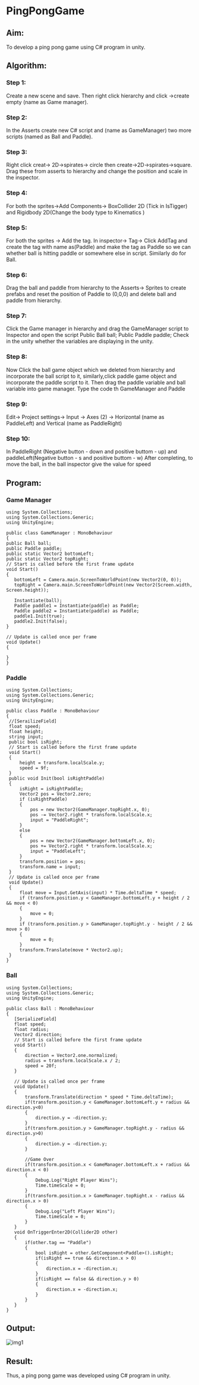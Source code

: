 # PingPongGame

## Aim:

To develop a ping pong game using C# program in unity.

## Algorithm:
### Step 1:
Create a new scene and save. Then right click hierarchy and click ->create empty (name as Game manager).
### Step 2:
In the Asserts create new C# script and (name as GameManager) two more scripts (named as Ball and Paddle).
### Step 3:
Right click creat-> 2D->spirates-> circle then create->2D->spirates->square. Drag these from asserts to hierarchy and change the position and scale in the inspector.
### Step 4:
For both the sprites->Add Components-> BoxCollider 2D (Tick in IsTigger) and Rigidbody 2D(Change the body type to Kinematics )
### Step 5:
For both the sprites -> Add the tag. In inspector-> Tag-> Click AddTag and create the tag with name as(Paddle) and make the tag as Paddle so we can whether ball is hitting paddle or somewhere else in script. Similarly do for Ball.
### Step 6:
Drag the ball and paddle from hierarchy to the Asserts-> Sprites to create prefabs and reset the position of Paddle to (0,0,0) and delete ball and paddle from hierarchy.
### Step 7:
Click the Game manager in hierarchy and drag the GameManager script to Inspector and open the script
Public Ball ball;
Public Paddle paddle;
Check in the unity whether the variables are displaying in the unity.
### Step 8:
Now Click the ball game object which we deleted from hierarchy and incorporate the ball script to it, similarly,click paddle game object and incorporate the paddle script to it. Then drag the paddle variable and ball variable into game manager.
Type the code th GameManager and Paddle
### Step 9:
Edit-> Project settings-> Input -> Axes (2) -> Horizontal (name as PaddleLeft) and Vertical (name as PaddleRight)
### Step 10:
In PaddleRight (Negative button - down and positive buttom - up) and paddleLeft(Negative button - s and positive buttom - w)
 After completing, to move the ball, in the ball inspector give the value for speed
 
 ## Program:
 ### Game Manager
 ~~~
 using System.Collections;
using System.Collections.Generic;
using UnityEngine;

public class GameManager : MonoBehaviour
{
public Ball ball;
public Paddle paddle;
public static Vector2 bottomLeft;
public static Vector2 topRight;
// Start is called before the first frame update
void Start()
{
    bottomLeft = Camera.main.ScreenToWorldPoint(new Vector2(0, 0));
    topRight = Camera.main.ScreenToWorldPoint(new Vector2(Screen.width, Screen.height));

    Instantiate(ball);
    Paddle paddle1 = Instantiate(paddle) as Paddle;
    Paddle paddle2 = Instantiate(paddle) as Paddle;
    paddle1.Init(true);
    paddle2.Init(false);
}

// Update is called once per frame
void Update()
{
    
}
}
 ~~~
 ### Paddle
 ~~~
 using System.Collections;
using System.Collections.Generic;
using UnityEngine;

public class Paddle : MonoBehaviour
{
  //[SerailizeField]
  float speed;
  float height;
  string input;
  public bool isRight;
  // Start is called before the first frame update
  void Start()
  {
      height = transform.localScale.y;
      speed = 9f;
  }
  public void Init(bool isRightPaddle)
  {
      isRight = isRightPaddle;
      Vector2 pos = Vector2.zero;
      if (isRightPaddle)
      {
          pos = new Vector2(GameManager.topRight.x, 0);
          pos -= Vector2.right * transform.localScale.x;
          input = "PaddleRight";
      }
      else
      {
          pos = new Vector2(GameManager.bottomLeft.x, 0);
          pos += Vector2.right * transform.localScale.x;
          input = "PaddleLeft";
      }
      transform.position = pos;
      transform.name = input;
  }
  // Update is called once per frame
  void Update()
  {
      float move = Input.GetAxis(input) * Time.deltaTime * speed;
      if (transform.position.y < GameManager.bottomLeft.y + height / 2 && move < 0)
      {
          move = 0;
      }
      if (transform.position.y > GameManager.topRight.y - height / 2 && move > 0)
      {
          move = 0;
      }
      transform.Translate(move * Vector2.up);
  }
}
 ~~~
 ### Ball
 ~~~
 using System.Collections;
using System.Collections.Generic;
using UnityEngine;

public class Ball : MonoBehaviour
{
    [SerializeField]
    float speed;
    float radius;
    Vector2 direction;
    // Start is called before the first frame update
    void Start()
    {
        direction = Vector2.one.normalized;
        radius = transform.localScale.x / 2;
        speed = 20f;
    }

    // Update is called once per frame
    void Update()
    {
        transform.Translate(direction * speed * Time.deltaTime);
        if(transform.position.y < GameManager.bottomLeft.y + radius && direction.y<0)
        {
            direction.y = -direction.y;
        }
        if(transform.position.y > GameManager.topRight.y - radius && direction.y>0)
        {
            direction.y = -direction.y;
        }

        //Game Over
        if(transform.position.x < GameManager.bottomLeft.x + radius && direction.x < 0)
        {
            Debug.Log("Right Player Wins");
            Time.timeScale = 0;
        }
        if(transform.position.x > GameManager.topRight.x - radius && direction.x > 0)
        {
            Debug.Log("Left Player Wins");
            Time.timeScale = 0;
        }
    }
    void OnTriggerEnter2D(Collider2D other)
    {
        if(other.tag == "Paddle")
        {
            bool isRight = other.GetComponent<Paddle>().isRight;
            if(isRight == true && direction.x > 0)
            {
                direction.x = -direction.x;
            }
            if(isRight == false && direction.y > 0)
            {
                direction.x = -direction.x;
            }
        }
    }
}
 ~~~
 
 ## Output:
 
 ![img1](https://github.com/ragulmani936/PingPongGame/blob/main/img1.png)
 
 ## Result:
Thus, a ping pong game was developed using C# program in unity.
